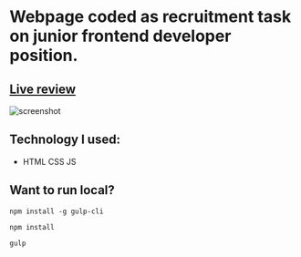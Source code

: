# Webpage coded as recruitment task on junior frontend developer position.

## [Live review](https://kamilbaczynski.github.io/rekrutacja-dzialki/)
 
![screenshot](https://kamilbaczynski.github.io/rekrutacja-dzialki/assets/img/cover.png)

## Technology I used:
* HTML CSS JS

## Want to run local?

`npm install -g gulp-cli`

`npm install`

`gulp`

